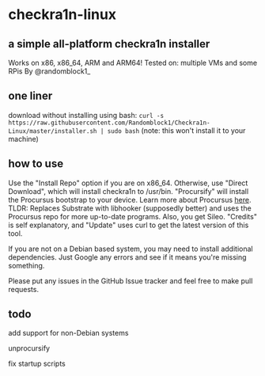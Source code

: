 # checkra1n-linux
## a simple all-platform checkra1n installer
Works on x86, x86\_64, ARM and ARM64!
Tested on: multiple VMs and some RPis
By @randomblock1\_

## one liner
download without installing using bash:
```curl -s https://raw.githubusercontent.com/Randomblock1/Checkra1n-Linux/master/installer.sh | sudo bash```
(note: this won't install it to your machine)

## how to use
Use the "Install Repo" option if you are on x86\_64. Otherwise, use "Direct Download", which will install checkra1n to /usr/bin.
"Procursify" will install the Procursus bootstrap to your device. Learn more about Procursus [here](https://github.com/ProcursusTeam/Procursus). TLDR: Replaces Substrate with libhooker (supposedly better) and uses the Procursus repo for more up-to-date programs. Also, you get Sileo.
"Credits" is self explanatory, and "Update" uses curl to get the latest version of this tool.

If you are not on a Debian based system, you may need to install additional dependencies. Just Google any errors and see if it means you're missing something.

Please put any issues in the GitHub Issue tracker and feel free to make pull requests.

## todo
add support for non-Debian systems

unprocursify

fix startup scripts
